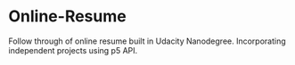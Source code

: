 # Online-Resume
Follow through of online resume built in Udacity Nanodegree. Incorporating independent projects using p5 API.
